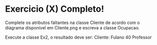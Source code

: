 # Exercicio (X) Completo!
Complete os atributos faltantes na classe Cliente de acordo com o diagrama disponível em Cliente.png e escreva a classe Ocupacao.

Execute a classe Ex2, o resultado deve ser:
Cliente: Fulano 40 Professor